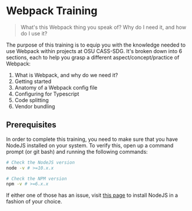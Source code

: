 # Webpack Training

> What's this Webpack thing you speak of? Why do I need it, and how do I use it?

The purpose of this training is to equip you with the knowledge needed to use Webpack within projects at OSU CASS-SDG. It's broken down into 6 sections, each to help you grasp a different aspect/concept/practice of Webpack:

1. What is Webpack, and why do we need it?
2. Getting started
3. Anatomy of a Webpack config file
4. Configuring for Typescript
5. Code splitting
6. Vendor bundling

## Prerequisites

In order to complete this training, you need to make sure that you have NodeJS installed on your system. To verify this, open up a command prompt (or git bash) and running the following commands:

```sh
# Check the NodeJS version
node -v # >=10.x.x

# Check the NPM version
npm -v # >=6.x.x
```

If either one of those has an issue, visit [this page](https://nodejs.org/en/download/) to install NodeJS in a fashion of your choice.

